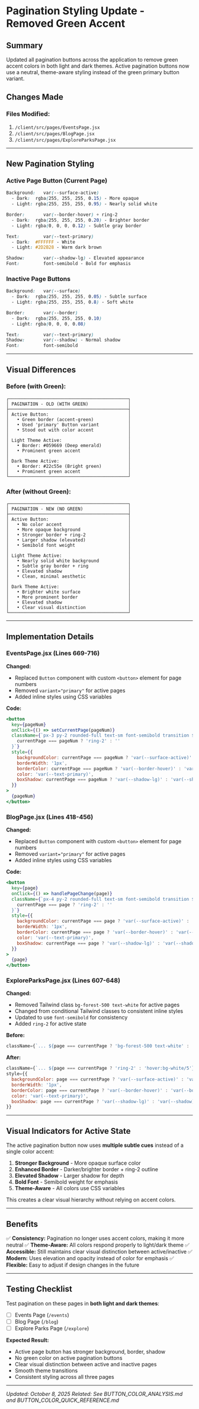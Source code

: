 # Pagination Styling Update - Removed Green Accent

## Summary
Updated all pagination buttons across the application to remove green accent colors in both light and dark themes. Active pagination buttons now use a neutral, theme-aware styling instead of the green primary button variant.

## Changes Made

### Files Modified:
1. `/client/src/pages/EventsPage.jsx`
2. `/client/src/pages/BlogPage.jsx`
3. `/client/src/pages/ExploreParksPage.jsx`

---

## New Pagination Styling

### Active Page Button (Current Page)
```css
Background:   var(--surface-active)
  - Dark:  rgba(255, 255, 255, 0.15) - More opaque
  - Light: rgba(255, 255, 255, 0.95) - Nearly solid white

Border:       var(--border-hover) + ring-2
  - Dark:  rgba(255, 255, 255, 0.20) - Brighter border
  - Light: rgba(0, 0, 0, 0.12) - Subtle gray border

Text:         var(--text-primary)
  - Dark:  #FFFFFF - White
  - Light: #2D2B28 - Warm dark brown

Shadow:       var(--shadow-lg) - Elevated appearance
Font:         font-semibold - Bold for emphasis
```

### Inactive Page Buttons
```css
Background:   var(--surface)
  - Dark:  rgba(255, 255, 255, 0.05) - Subtle surface
  - Light: rgba(255, 255, 255, 0.8) - Soft white

Border:       var(--border)
  - Dark:  rgba(255, 255, 255, 0.10)
  - Light: rgba(0, 0, 0, 0.08)

Text:         var(--text-primary)
Shadow:       var(--shadow) - Normal shadow
Font:         font-semibold
```

---

## Visual Differences

### Before (with Green):
```
┌─────────────────────────────────────────────┐
│ PAGINATION - OLD (WITH GREEN)               │
├─────────────────────────────────────────────┤
│ Active Button:                              │
│   • Green border (accent-green)             │
│   • Used 'primary' Button variant           │
│   • Stood out with color accent             │
│                                             │
│ Light Theme Active:                         │
│   • Border: #059669 (Deep emerald)          │
│   • Prominent green accent                  │
│                                             │
│ Dark Theme Active:                          │
│   • Border: #22c55e (Bright green)          │
│   • Prominent green accent                  │
└─────────────────────────────────────────────┘
```

### After (without Green):
```
┌─────────────────────────────────────────────┐
│ PAGINATION - NEW (NO GREEN)                 │
├─────────────────────────────────────────────┤
│ Active Button:                              │
│   • No color accent                         │
│   • More opaque background                  │
│   • Stronger border + ring-2                │
│   • Larger shadow (elevated)                │
│   • Semibold font weight                    │
│                                             │
│ Light Theme Active:                         │
│   • Nearly solid white background           │
│   • Subtle gray border + ring               │
│   • Elevated shadow                         │
│   • Clean, minimal aesthetic                │
│                                             │
│ Dark Theme Active:                          │
│   • Brighter white surface                  │
│   • More prominent border                   │
│   • Elevated shadow                         │
│   • Clear visual distinction                │
└─────────────────────────────────────────────┘
```

---

## Implementation Details

### EventsPage.jsx (Lines 669-716)
**Changed:**
- Replaced `Button` component with custom `<button>` element for page numbers
- Removed `variant="primary"` for active pages
- Added inline styles using CSS variables

**Code:**
```jsx
<button
  key={pageNum}
  onClick={() => setCurrentPage(pageNum)}
  className={`px-3 py-2 rounded-full text-sm font-semibold transition ${
    currentPage === pageNum ? 'ring-2' : ''
  }`}
  style={{
    backgroundColor: currentPage === pageNum ? 'var(--surface-active)' : 'var(--surface)',
    borderWidth: '1px',
    borderColor: currentPage === pageNum ? 'var(--border-hover)' : 'var(--border)',
    color: 'var(--text-primary)',
    boxShadow: currentPage === pageNum ? 'var(--shadow-lg)' : 'var(--shadow)'
  }}
>
  {pageNum}
</button>
```

### BlogPage.jsx (Lines 418-456)
**Changed:**
- Replaced `Button` component with custom `<button>` element for page numbers
- Removed `variant="primary"` for active pages
- Added inline styles using CSS variables

**Code:**
```jsx
<button
  key={page}
  onClick={() => handlePageChange(page)}
  className={`px-4 py-2 rounded-full text-sm font-semibold transition ${
    currentPage === page ? 'ring-2' : ''
  }`}
  style={{
    backgroundColor: currentPage === page ? 'var(--surface-active)' : 'var(--surface)',
    borderWidth: '1px',
    borderColor: currentPage === page ? 'var(--border-hover)' : 'var(--border)',
    color: 'var(--text-primary)',
    boxShadow: currentPage === page ? 'var(--shadow-lg)' : 'var(--shadow)'
  }}
>
  {page}
</button>
```

### ExploreParksPage.jsx (Lines 607-648)
**Changed:**
- Removed Tailwind class `bg-forest-500 text-white` for active pages
- Changed from conditional Tailwind classes to consistent inline styles
- Updated to use `font-semibold` for consistency
- Added `ring-2` for active state

**Before:**
```jsx
className={`... ${page === currentPage ? 'bg-forest-500 text-white' : 'hover:bg-white/5'}`}
```

**After:**
```jsx
className={`... ${page === currentPage ? 'ring-2' : 'hover:bg-white/5'}`}
style={{
  backgroundColor: page === currentPage ? 'var(--surface-active)' : 'var(--surface)',
  borderWidth: '1px',
  borderColor: page === currentPage ? 'var(--border-hover)' : 'var(--border)',
  color: 'var(--text-primary)',
  boxShadow: page === currentPage ? 'var(--shadow-lg)' : 'var(--shadow)'
}}
```

---

## Visual Indicators for Active State

The active pagination button now uses **multiple subtle cues** instead of a single color accent:

1. **Stronger Background** - More opaque surface color
2. **Enhanced Border** - Darker/brighter border + ring-2 outline
3. **Elevated Shadow** - Larger shadow for depth
4. **Bold Font** - Semibold weight for emphasis
5. **Theme-Aware** - All colors use CSS variables

This creates a clear visual hierarchy without relying on accent colors.

---

## Benefits

✅ **Consistency:** Pagination no longer uses accent colors, making it more neutral
✅ **Theme-Aware:** All colors respond properly to light/dark theme
✅ **Accessible:** Still maintains clear visual distinction between active/inactive
✅ **Modern:** Uses elevation and opacity instead of color for emphasis
✅ **Flexible:** Easy to adjust if design changes in the future

---

## Testing Checklist

Test pagination on these pages in **both light and dark themes**:

- [ ] Events Page (`/events`)
- [ ] Blog Page (`/blog`)
- [ ] Explore Parks Page (`/explore`)

**Expected Result:**
- Active page button has stronger background, border, shadow
- No green color on active pagination buttons
- Clear visual distinction between active and inactive pages
- Smooth theme transitions
- Consistent styling across all three pages

---

*Updated: October 8, 2025*
*Related: See BUTTON_COLOR_ANALYSIS.md and BUTTON_COLOR_QUICK_REFERENCE.md*
